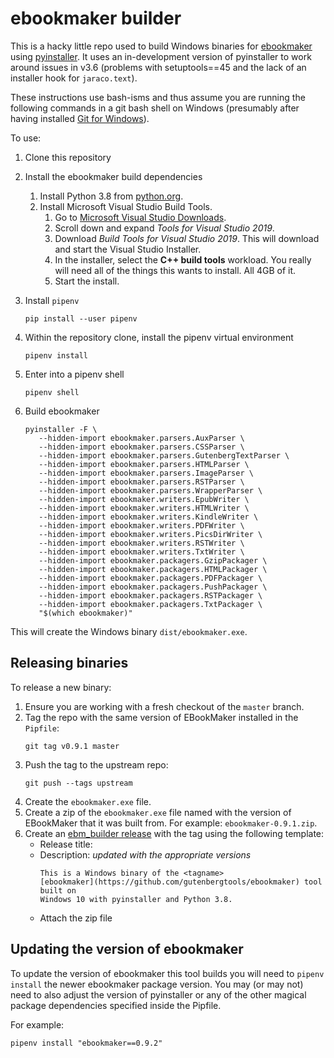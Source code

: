 # ebookmaker builder

This is a hacky little repo used to build Windows binaries for
[ebookmaker](https://github.com/gutenbergtools/ebookmaker) using
[pyinstaller](https://github.com/pyinstaller/pyinstaller). It uses an
in-development version of pyinstaller to work around issues in v3.6 (problems
with setuptools==45 and the lack of an installer hook for `jaraco.text`).

These instructions use bash-isms and thus assume you are running the
following commands in a git bash shell on Windows (presumably after having
installed [Git for Windows](https://git-scm.com/download/win)).

To use:

1. Clone this repository

2. Install the ebookmaker build dependencies
   1. Install Python 3.8 from [python.org](https://www.python.org/downloads/windows/).
   2. Install Microsoft Visual Studio Build Tools.
      1. Go to [Microsoft Visual Studio Downloads](https://visualstudio.microsoft.com/downloads/).
      2. Scroll down and expand *Tools for Visual Studio 2019*.
      3. Download *Build Tools for Visual Studio 2019*. This will download and
         start the Visual Studio Installer.
      4. In the installer, select the **C++ build tools** workload. You really
         will need all of the things this wants to install. All 4GB of it.
      5. Start the install.

3. Install `pipenv`
   ```
   pip install --user pipenv
   ```

4. Within the repository clone, install the pipenv virtual environment
   ```
   pipenv install
   ```

5. Enter into a pipenv shell
   ```
   pipenv shell
   ```

6. Build ebookmaker
   ```
   pyinstaller -F \
      --hidden-import ebookmaker.parsers.AuxParser \
      --hidden-import ebookmaker.parsers.CSSParser \
      --hidden-import ebookmaker.parsers.GutenbergTextParser \
      --hidden-import ebookmaker.parsers.HTMLParser \
      --hidden-import ebookmaker.parsers.ImageParser \
      --hidden-import ebookmaker.parsers.RSTParser \
      --hidden-import ebookmaker.parsers.WrapperParser \
      --hidden-import ebookmaker.writers.EpubWriter \
      --hidden-import ebookmaker.writers.HTMLWriter \
      --hidden-import ebookmaker.writers.KindleWriter \
      --hidden-import ebookmaker.writers.PDFWriter \
      --hidden-import ebookmaker.writers.PicsDirWriter \
      --hidden-import ebookmaker.writers.RSTWriter \
      --hidden-import ebookmaker.writers.TxtWriter \
      --hidden-import ebookmaker.packagers.GzipPackager \
      --hidden-import ebookmaker.packagers.HTMLPackager \
      --hidden-import ebookmaker.packagers.PDFPackager \
      --hidden-import ebookmaker.packagers.PushPackager \
      --hidden-import ebookmaker.packagers.RSTPackager \
      --hidden-import ebookmaker.packagers.TxtPackager \
      "$(which ebookmaker)"
   ```

This will create the Windows binary `dist/ebookmaker.exe`.

## Releasing binaries

To release a new binary:

1. Ensure you are working with a fresh checkout of the `master` branch.
2. Tag the repo with the same version of EBookMaker installed in the `Pipfile`:
   ```
   git tag v0.9.1 master
   ```
3. Push the tag to the upstream repo:
   ```
   git push --tags upstream
   ```
4. Create the `ebookmaker.exe` file.
5. Create a zip of the `ebookmaker.exe` file named with the version of
   EBookMaker that it was built from. For example: `ebookmaker-0.9.1.zip`.
6. Create an [ebm_builder release](https://github.com/DistributedProofreaders/ebm_builder/releases)
   with the tag using the following template:
   * Release title: <tag name>
   * Description: _updated with the appropriate versions_
     ```
     This is a Windows binary of the <tagname>
     [ebookmaker](https://github.com/gutenbergtools/ebookmaker) tool built on
     Windows 10 with pyinstaller and Python 3.8.
     ```
   * Attach the zip file

## Updating the version of ebookmaker

To update the version of ebookmaker this tool builds you will need to
`pipenv install` the newer ebookmaker package version. You may (or may not)
need to also adjust the version of pyinstaller or any of the other magical
package dependencies specified inside the Pipfile.

For example:
```
pipenv install "ebookmaker==0.9.2"
```
